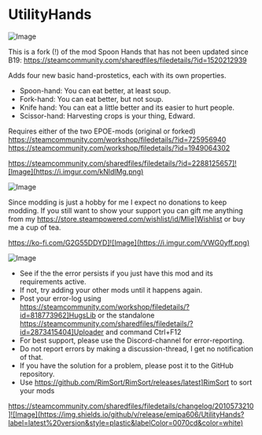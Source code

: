 # UtilityHands

![Image](https://i.imgur.com/iCj5o7O.png)

  
This is a fork (!) of the mod Spoon Hands that has not been updated since B19:
https://steamcommunity.com/sharedfiles/filedetails/?id=1520212939
	
Adds four new basic hand-prostetics, each with its own properties.



- Spoon-hand: You can eat better, at least soup.
- Fork-hand: You can eat better, but not soup.
- Knife hand: You can eat a little better and its easier to hurt people.
- Scissor-hand: Harvesting crops is your thing, Edward.



Requires either of the two EPOE-mods (original or forked)
https://steamcommunity.com/workshop/filedetails/?id=725956940
https://steamcommunity.com/workshop/filedetails/?id=1949064302 

https://steamcommunity.com/sharedfiles/filedetails/?id=2288125657]![Image](https://i.imgur.com/kNldlMg.png)


![Image](https://i.imgur.com/Ds0rBAD.png)

Since modding is just a hobby for me I expect no donations to keep modding. If you still want to show your support you can gift me anything from my https://store.steampowered.com/wishlist/id/Mlie]Wishlist or buy me a cup of tea.

https://ko-fi.com/G2G55DDYD]![Image](https://i.imgur.com/VWG0yff.png)


![Image](https://i.imgur.com/5xwDG6H.png)



-  See if the the error persists if you just have this mod and its requirements active.
-  If not, try adding your other mods until it happens again.
-  Post your error-log using https://steamcommunity.com/workshop/filedetails/?id=818773962]HugsLib or the standalone https://steamcommunity.com/sharedfiles/filedetails/?id=2873415404]Uploader and command Ctrl+F12
-  For best support, please use the Discord-channel for error-reporting.
-  Do not report errors by making a discussion-thread, I get no notification of that.
-  If you have the solution for a problem, please post it to the GitHub repository.
-  Use https://github.com/RimSort/RimSort/releases/latest]RimSort to sort your mods



https://steamcommunity.com/sharedfiles/filedetails/changelog/2010573210]![Image](https://img.shields.io/github/v/release/emipa606/UtilityHands?label=latest%20version&style=plastic&labelColor=0070cd&color=white)

